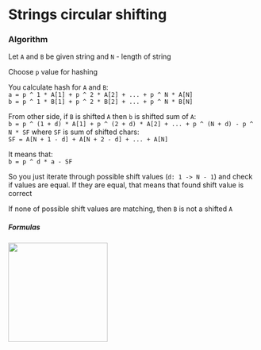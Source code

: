 # Strings circular shifting

### Algorithm

Let `A` and `B` be given string and `N` - length of string

Choose `p` value for hashing

You calculate hash for `A` and `B`:\
`a = p ^ 1 * A[1] + p ^ 2 * A[2] + ... + p ^ N * A[N]`\
`b = p ^ 1 * B[1] + p ^ 2 * B[2] + ... + p ^ N * B[N]`

From other side, if `B` is shifted `A` then `b` is shifted sum of `A`:\
`b = p ^ (1 + d) * A[1] + p ^ (2 + d) * A[2] + ... + p ^ (N + d) - p ^ N * SF`
where `SF` is sum of shifted chars:\
`SF = A[N + 1 - d] + A[N + 2 - d] + ... + A[N]`

It means that:\
`b = p ^ d * a - SF`

So you just iterate through possible shift values (`d: 1 -> N - 1`) and check if values are equal. If they are equal, that means that found shift value is correct

If none of possible shift values are matching, then `B` is not a shifted `A`

##### Formulas

<img src="https://github.com/no1sebomb/University-Labs/blob/master/resources/sem3-alg-lab6-1.png" width="200px"/>
